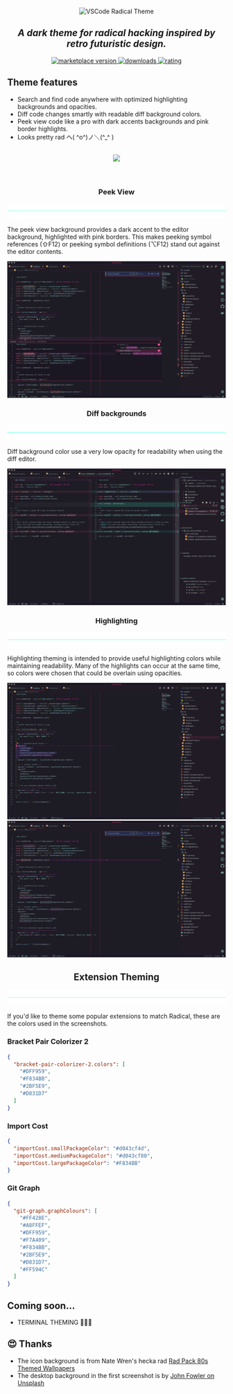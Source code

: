 <br />
<div align="center">
  <img
    src="https://danhedgecock.com/static/media/Radical.png"
    alt="VSCode Radical Theme"
  />
</div>

<h2 align="center">
  <em>A dark theme for radical hacking inspired by retro futuristic design.</em>
</h2>

<p align="center">
  <!-- marketplace version -->
  <a href="https://marketplace.visualstudio.com/items?itemName=dhedgecock.radical-vscode">
    <img alt="marketplace version" src="https://img.shields.io/vscode-marketplace/v/dhedgecock.radical-vscode.svg?maxAge=3600&style=for-the-badge&labelColor=1C1E26&color=a8ffef">
  </a>
  <!-- downloads -->
  <a href="https://marketplace.visualstudio.com/items?itemName=dhedgecock.radical-vscode">
    <img alt="downloads" src="https://img.shields.io/visual-studio-marketplace/d/dhedgecock.radical-vscode.svg?maxAge=3600&style=for-the-badge&labelColor=1C1E26&color=ff428e">
  </a>
  <!-- rating -->
  <a href="https://marketplace.visualstudio.com/items?itemName=dhedgecock.radical-vscode">
    <img alt="rating" src="https://img.shields.io/visual-studio-marketplace/stars/dhedgecock.radical-vscode.svg?maxAge=86400&style=for-the-badge&labelColor=1C1E26&color=864df8">
  </a>
</p>

## Theme features

- Search and find code anywhere with optimized highlighting backgrounds and
  opacities.
- Diff code changes smartly with readable diff background colors.
- Peek view code like a pro with dark accents backgrounds and pink border
  highlights.
- Looks pretty rad ヘ( ^o^)ノ＼(^\_^ )

<br />

<div align="center">
  <img
    src="https://danhedgecock.com/static/media/main-screenshot.png"
  />
</div>

<br />
<br />

<h3 align="center">
  <strong>
    Peek View
  </strong>
</h3>

<div align="center">
  <img
    src="https://raw.githubusercontent.com/dhedgecock/radical-vscode/master/assets/blue-hr.png"
    role="presentation"
  />
</div>

The peek view background provides a dark accent to the editor background,
highlighted with pink borders. This makes peeking symbol references (⇧F12) or
peeking symbol definitions (⌥F12) stand out against the editor contents.

<div align="center">
  <img
    src="https://raw.githubusercontent.com/dhedgecock/radical-vscode/master/assets/peek-colors.png"
    role="presentation"
  />
</div>

<h3 align="center">
  <strong>
    Diff backgrounds
  </strong>
</h3>

<div align="center">
  <img
    src="https://raw.githubusercontent.com/dhedgecock/radical-vscode/master/assets/blue-hr.png"
  />
</div>

Diff background color use a very low opacity for readability when using the diff
editor.

<div align="center">
  <img
    src="https://raw.githubusercontent.com/dhedgecock/radical-vscode/master/assets/diff-colors.png"
    alt="Red and green backgrounds are readable"
  />
</div>

<h3 align="center">
  <strong>
    Highlighting
  </strong>
</h3>

<div align="center">
  <img
    src="https://raw.githubusercontent.com/dhedgecock/radical-vscode/master/assets/blue-hr.png"
    role="presentation"
  />
</div>

Highlighting theming is intended to provide useful highlighting colors while
maintaining readability. Many of the highlights can occur at the same time, so
colors were chosen that could be overlain using opacities.

<div align="center">
  <img
    src="https://raw.githubusercontent.com/dhedgecock/radical-vscode/master/assets/selection-colors.png"
    alt="current selection highlight is a light visible"
  />
  <img
    src="https://raw.githubusercontent.com/dhedgecock/radical-vscode/master/assets/highlight-colors.png"
    alt="current find match highlight is visible"
  />
</div>

<h2 align="center">
  <strong>
    Extension Theming
  </strong>
</h2>

<div align="center">
  <img
    src="https://raw.githubusercontent.com/dhedgecock/radical-vscode/master/assets/blue-hr.png"
    role="presentation"
  />
</div>

If you'd like to theme some popular extensions to match Radical, these are the
colors used in the screenshots.

### Bracket Pair Colorizer 2

```json
{
  "bracket-pair-colorizer-2.colors": [
    "#DFF959",
    "#F834BB",
    "#2BF5E9",
    "#D831D7"
  ]
}
```

### Import Cost

```json
{
  "importCost.smallPackageColor": "#d043cf4d",
  "importCost.mediumPackageColor": "#d043cf80",
  "importCost.largePackageColor": "#F834BB"
}
```

### Git Graph

```json
{
  "git-graph.graphColours": [
    "#FF428E",
    "#A8FFEF",
    "#DFF959",
    "#F7A409",
    "#F834BB",
    "#2BF5E9",
    "#D831D7",
    "#FF594C"
  ]
}
```

## Coming soon...

- TERMINAL THEMING 🎉🎉🎉

## 😍 Thanks

- The icon background is from Nate Wren's hecka rad
  [Rad Pack 80s Themed Wallpapers](https://natewren.com/rad-pack-80s-themed-hd-wallpapers/)
- The desktop background in the first screenshot is by
  [John Fowler on Unsplash](https://unsplash.com/photos/RsRTIofe0HE)
